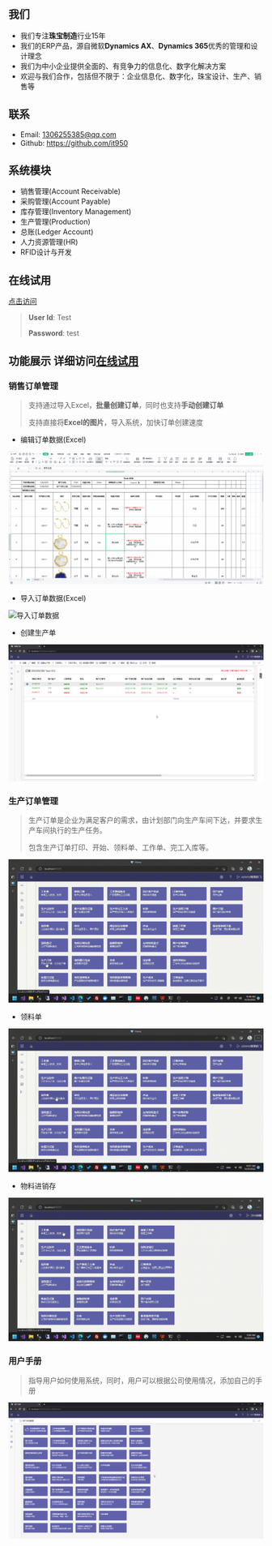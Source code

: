 ## 我们
- 我们专注**珠宝制造**行业15年
- 我们的ERP产品，源自微软**Dynamics AX**、**Dynamics 365**优秀的管理和设计理念
- 我们为中小企业提供全面的、有竞争力的信息化、数字化解决方案
- 欢迎与我们合作，包括但不限于：企业信息化、数字化，珠宝设计、生产、销售等

## 联系
- Email: 1306255385@qq.com
- Github: https://github.com/it950

## 系统模块
- 销售管理(Account Receivable)
- 采购管理(Account Payable)
- 库存管理(Inventory Management)
- 生产管理(Production)
- 总账(Ledger Account)
- 人力资源管理(HR)
- RFID设计与开发

## 在线试用
[点击访问](http://106.12.108.119:9008/)
>
> **User Id**: Test
> 
> **Password**: test
> 


## 功能展示 详细访问[在线试用](http://106.12.108.119:9008/ "试用")

### 销售订单管理
>
> 支持通过导入Excel，**批量创建订单**，同时也支持**手动创建订单**
>
> 支持直接将**Excel的图片**，导入系统，加快订单创建速度
>

- 编辑订单数据(Excel)

![编辑订单数据](./image/home/sales-excel.gif "编辑订单数据")

- 导入订单数据(Excel)

![导入订单数据](./image/home/sales-import.gif "导入订单数据")

- 创建生产单

![创建生产单](./image/home/sales-prod-create.gif "创建生产单")


### 生产订单管理
>
> 生产订单是企业为满足客户的需求，由计划部门向生产车间下达，并要求生产车间执行的生产任务。 
>
> 包含生产订单打印、开始、领料单、工作单、完工入库等。
>

![生产订单](./image/home/prod.gif "生产订单")

- 领料单
  
![领料单](./image/home/picking.gif "领料单")

- 物料进销存
  
![物料进销存](./image/home/item-in-out.gif "物料进销存")

### 用户手册
>
> 指导用户如何使用系统，同时，用户可以根据公司使用情况，添加自己的手册
>
![用户手册](./image/home/user-manual.gif "用户手册")